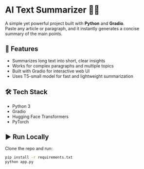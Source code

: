 # AI Text Summarizer 📝✨

A simple yet powerful project built with **Python** and **Gradio**.  
Paste any article or paragraph, and it instantly generates a concise summary of the main points.

## 🚀 Features
- Summarizes long text into short, clear insights
- Works for complex paragraphs and multiple topics
- Built with Gradio for interactive web UI
- Uses T5-small model for fast and lightweight summarization

## 🛠️ Tech Stack
- Python 3
- Gradio
- Hugging Face Transformers
- PyTorch

## ▶️ Run Locally
Clone the repo and run:
```bash
pip install -r requirements.txt
python app.py
